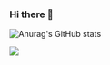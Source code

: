 ### Hi there 👋

![Anurag's GitHub stats](https://github-readme-stats-git-masterrstaa-rickstaa.vercel.app/api?username=ninamohnke&count_private=true&show_icons=true&theme=tokyonight)<br/>

![](https://github-readme-streak-stats.herokuapp.com/?user=ninamohnke&theme=tokyonight&hide_border=false)<br/>


<!--
![](https://github-readme-stats.vercel.app/api/top-langs/?username=ninamohnke&theme=tokyonight&hide_border=false&include_all_commits=true&count_private=true)
**NinaMohnke/NinaMohnke** is a ✨ _special_ ✨ repository because its `README.md` (this file) appears on your GitHub profile.

Here are some ideas to get you started:

- 🔭 I’m currently working on ...
- 🌱 I’m currently learning ...
- 👯 I’m looking to collaborate on ...
- 🤔 I’m looking for help with ...
- 💬 Ask me about ...
- 📫 How to reach me: ...
- 😄 Pronouns: ...
- ⚡ Fun fact: ...
-->
